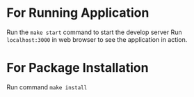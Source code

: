 # For Running Application

Run the `make start` command to start the develop server
Run `localhost:3000` in web browser to see the application in action.

# For Package Installation

Run command `make install`

